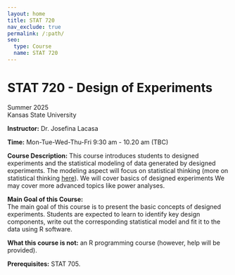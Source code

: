 ```yaml
---
layout: home
title: STAT 720
nav_exclude: true
permalink: /:path/
seo:
  type: Course
  name: STAT 720
---
```



# STAT 720 - Design of Experiments  
Summer 2025  
Kansas State University

**Instructor:** Dr. Josefina Lacasa  

**Time:** Mon-Tue-Wed-Thu-Fri 9:30 am - 10.20 am  (TBC)

**Course Description:**  This course introduces students to designed experiments and the statistical modeling of data generated by designed experiments.
The modeling aspect will focus on statistical thinking (more on statistical thinking [here](https://errorstatistics.com/wp-content/uploads/2016/01/brown-and-kass_what-is-statistics-with-discussion.pdf)). 
We will cover basics of designed experiments
We may cover more advanced topics like power analyses.

**Main Goal of this Course:**  
The main goal of this course is to present the basic concepts of designed experiments. Students are expected to learn to identify key design components, write out the corresponding statistical model and fit it to the data using R software.  

**What this course is not:** an R programming course (however, help will be provided).

**Prerequisites:** STAT 705.   
